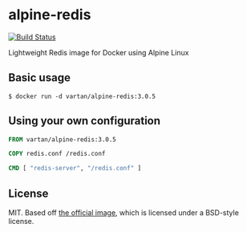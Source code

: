 # alpine-redis

[![Build Status](https://travis-ci.org/vsimonian/alpine-redis.svg)](https://travis-ci.org/vsimonian/alpine-redis)

Lightweight Redis image for Docker using Alpine Linux

## Basic usage

```
$ docker run -d vartan/alpine-redis:3.0.5
```

## Using your own configuration

```Dockerfile
FROM vartan/alpine-redis:3.0.5

COPY redis.conf /redis.conf

CMD [ "redis-server", "/redis.conf" ]
```

## License

MIT. Based off [the official image][official], which is licensed under a
BSD-style license.

[official]: https://github.com/docker-library/redis
